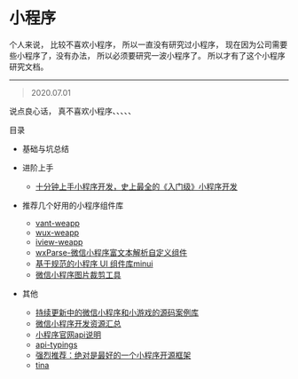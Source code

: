# 小程序

个人来说， 比较不喜欢小程序， 所以一直没有研究过小程序， 现在因为公司需要些小程序了，没有办法， 所以必须要研究一波小程序了。
所以才有了这个小程序研究文档。

-----------
> 2020.07.01

说点良心话， 真不喜欢小程序、、、、、


目录

- 基础与坑总结
    
    
- 进阶上手
    - [十分钟上手小程序开发，史上最全的《入门级》小程序开发](https://juejin.im/post/5efd4c765188252e362e0d2d)
    
- 推荐几个好用的小程序组件库
    - [vant-weapp](https://github.com/youzan/vant-weapp)
    - [wux-weapp](https://github.com/wux-weapp/wux-weapp)
    - [iview-weapp](https://github.com/TalkingData/iview-weapp)
    - [wxParse-微信小程序富文本解析自定义组件](https://github.com/icindy/wxParse)
    - [基于规范的小程序 UI 组件库minui](https://github.com/meili/minui)
    - [微信小程序图片裁剪工具](https://github.com/we-plugin/we-cropper)
    
    
    
- 其他
    - [持续更新中的微信小程序和小游戏的源码案例库](https://github.com/Data-Camp/WeApp_Demos)
    - [微信小程序开发资源汇总](https://github.com/justjavac/awesome-wechat-weapp)
    - [小程序官网api说明](https://developers.weixin.qq.com/miniprogram/dev/)
    - [api-typings](https://github.com/wechat-miniprogram/api-typings)
    - [强烈推荐：绝对是最好的一个小程序开源框架](https://blog.csdn.net/OQjya206rsQ71/article/details/81213237)
    - [tina](https://tina.js.org/#/)
    

